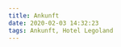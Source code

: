 ```yaml
---
title: Ankunft
date: 2020-02-03 14:32:23
tags: Ankunft, Hotel Legoland
---
```

<!--Ankunft am Sonntag Abend in Billund 
Checkin ins Legoland Hotel
Hotelzimmer
Parkview -->
